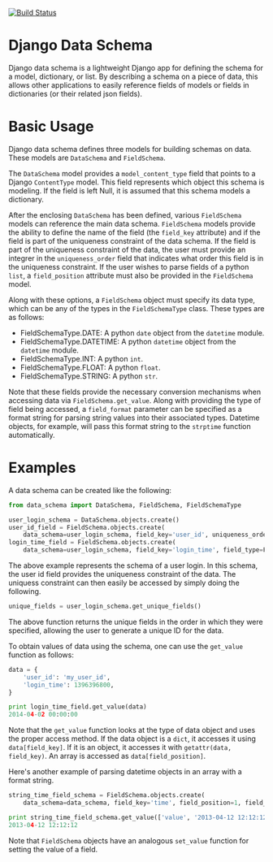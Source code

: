 [![Build Status](https://travis-ci.org/ambitioninc/django-data-schema.png)](https://travis-ci.org/ambitioninc/django-data-schema)

Django Data Schema
==================
Django data schema is a lightweight Django app for defining the schema for a model, dictionary, or list.
By describing a schema on a piece of data, this allows other applications to easily reference
fields of models or fields in dictionaries (or their related json fields).

# Basic Usage
Django data schema defines three models for building schemas on data. These models are ``DataSchema`` and
``FieldSchema``.

The ``DataSchema`` model provides a ``model_content_type`` field that points to a Django ``ContentType`` model.
This field represents which object this schema is modeling. If the field is left Null, it is assumed that
this schema models a dictionary.

After the enclosing ``DataSchema`` has been defined, various ``FieldSchema`` models can reference the main
data schema. ``FieldSchema`` models provide the ability to define the name of the field (the ``field_key`` attribute)
and if the field is part of the uniqueness constraint of the data schema. If the field is part of the
uniqueness constraint of the data, the user must provide an integrer in the ``uniqueness_order`` field that indicates
what order this field is in the uniqueness constraint. If the user wishes to parse fields of a python ``list``, a
``field_position`` attribute must also be provided in the ``FieldSchema`` model.

Along with these options, a ``FieldSchema`` object must specify its data type, which can be any of the types in the
``FieldSchemaType`` class. These types are as follows:

- FieldSchemaType.DATE: A python ``date`` object from the ``datetime`` module.
- FieldSchemaType.DATETIME: A python ``datetime`` object from the ``datetime`` module.
- FieldSchemaType.INT: A python ``int``.
- FieldSchemaType.FLOAT: A python ``float``.
- FieldSchemaType.STRING: A python ``str``.

Note that these fields provide the necessary conversion mechanisms when accessing data via ``FieldSchema.get_value``.
Along with providing the type of field being accessed, a ``field_format`` parameter can be specified as a format
string for parsing string values into their associated types. Datetime objects, for example, will pass this
format string to the ``strptime`` function automatically.

# Examples

A data schema can be created like the following:

```python
from data_schema import DataSchema, FieldSchema, FieldSchemaType

user_login_schema = DataSchema.objects.create()
user_id_field = FieldSchema.objects.create(
    data_schema=user_login_schema, field_key='user_id', uniqueness_order=1, field_type=FieldSchemaType.STRING)
login_time_field = FieldSchema.objects.create(
    data_schema=user_login_schema, field_key='login_time', field_type=FieldSchemaType.DATETIME)
```

The above example represents the schema of a user login. In this schema, the user id field provides the uniqueness
constraint of the data. The uniquess constraint can then easily be accessed by simply doing the following.

```python
unique_fields = user_login_schema.get_unique_fields()
```

The above function returns the unique fields in the order in which they were specified, allowing the user to
generate a unique ID for the data.

To obtain values of data using the schema, one can use the ``get_value`` function as follows:

```python
data = {
    'user_id': 'my_user_id',
    'login_time': 1396396800,
}

print login_time_field.get_value(data)
2014-04-02 00:00:00
```

Note that the ``get_value`` function looks at the type of data object and uses the proper access method. If the
data object is a ``dict``, it accesses it using ``data[field_key]``. If it is an object, it accesses it with
``getattr(data, field_key)``. An array is accessed as ``data[field_position]``.

Here's another example of parsing datetime objects in an array with a format string.

```python
string_time_field_schema = FieldSchema.objects.create(
    data_schema=data_schema, field_key='time', field_position=1, field_type=FieldSchemaType.DATETIME, field_format='%Y-%m-%d %H:%M:%S')

print string_time_field_schema.get_value(['value', '2013-04-12 12:12:12'])
2013-04-12 12:12:12
```

Note that ``FieldSchema`` objects have an analogous ``set_value`` function for setting the value of a field.
